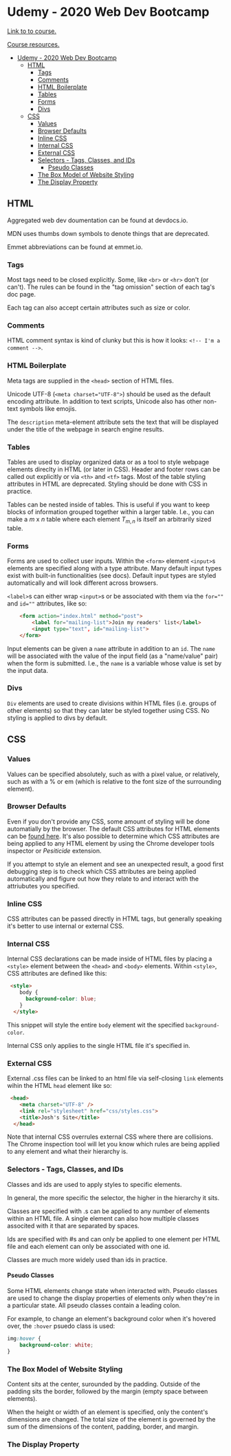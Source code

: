 # Udemy - 2020 Web Dev Bootcamp

[Link to to course.](https://apple.udemy.com/course/the-complete-web-development-bootcamp/)

[Course resources.](https://www.appbrewery.co/p/web-development-course-resources/)

- [Udemy - 2020 Web Dev Bootcamp](#udemy---2020-web-dev-bootcamp)
  - [HTML](#html)
    - [Tags](#tags)
    - [Comments](#comments)
    - [HTML Boilerplate](#html-boilerplate)
    - [Tables](#tables)
    - [Forms](#forms)
    - [Divs](#divs)
  - [CSS](#css)
    - [Values](#values)
    - [Browser Defaults](#browser-defaults)
    - [Inline CSS](#inline-css)
    - [Internal CSS](#internal-css)
    - [External CSS](#external-css)
    - [Selectors - Tags, Classes, and IDs](#selectors---tags-classes-and-ids)
      - [Pseudo Classes](#pseudo-classes)
    - [The Box Model of Website Styling](#the-box-model-of-website-styling)
    - [The Display Property](#the-display-property)

## HTML

Aggregated web dev doumentation can be found at devdocs.io.

MDN uses thumbs down symbols to denote things that are deprecated.

Emmet abbreviations can be found at emmet.io.

### Tags

Most tags need to be closed explicitly. Some, like `<br>` or `<hr>` don't (or can't). The rules can be found in the "tag omission" section of each tag's doc page.

Each tag can also accept certain attributes such as size or color.

### Comments

HTML comment syntax is kind of clunky but this is how it looks: `<!-- I'm a comment -->`.

### HTML Boilerplate

Meta tags are supplied in the `<head>` section of HTML files.

Unicode UTF-8 (`<meta charset="UTF-8">`) should be used as the default encoding attribute. In addition to text scripts, Unicode also has other non-text symbols like emojis.

The `description` meta-element attribute sets the text that will be displayed under the title of the webpage in search engine results.

### Tables

Tables are used to display organized data or as a tool to style webpage elements direclty in HTML (or later in CSS). Header and footer rows can be called out explicitly or via `<th>` and `<tf>` tags. Most of the table styling attributes in HTML are deprecated. Styling should be done with CSS in practice.

Tables can be nested inside of tables. This is useful if you want to keep blocks of information grouped together within a larger table. I.e., you can make a $m$ x $n$ table where each element $T_{m, n}$ is itself an arbitrarily sized table.

### Forms

Forms are used to collect user inputs. Within the `<form>` element `<input>`s elements are specified along with a type attribute. Many default input types exist with built-in functionalities (see docs). Default input types are styled automatically and will look different across browsers.

 `<label>`s can either wrap `<input>`s or be associated with them via the `for=""` and `id=""` attributes, like so:

```HTML
    <form action="index.html" method="post">
        <label for="mailing-list">Join my readers' list</label>
        <input type="text", id="mailing-list">
    </form>
```

Input elements can be given a `name` attribute in addition to an `id`. The `name` will be associated with the value of the input field (as a "name/value" pair) when the form is submitted. I.e., the `name` is a variable whose value is set by the input data.

### Divs

`Div` elements are used to create divisions within HTML files (i.e. groups of other elements) so that they can later be styled together using CSS. No styling is applied to divs by default.

## CSS

### Values

Values can be specified absolutely, such as with a pixel value, or relatively, such as with a % or em (which is relative to the font size of the surrounding element).

### Browser Defaults

Even if you don't provide any CSS, some amount of styling will be done automatially by the browser. The default CSS attributes for HTML elements can be [found here](https://www.w3schools.com/cssref/css_default_values.asp). It's also possible to determine which CSS attributes are being applied to any HTML element by using the Chrome developer tools inspector or *Pesiticide* extension.

If you attempt to style an element and see an unexpected result, a good first debugging step is to check which CSS attributes are being applied automatically and figure out how they relate to and interact with the attriubutes you specified.

### Inline CSS

CSS attributes can be passed directly in HTML tags, but generally speaking it's better to use internal or external CSS.

### Internal CSS

Internal CSS declarations can be made inside of HTML files by placing a `<style>` element between the `<head>` and `<body>` elements. Within `<style>`, CSS attributes are defined like this:

```HTML
 <style>
    body {
      background-color: blue;
    }
  </style>
```

This snippet will style the entire `body` element wit the specified `background-color`.

Internal CSS only applies to the single HTML file it's specified in.

### External CSS

External .css files can be linked to an html file via self-closing `link` elements wihin the HTML `head` element like so:

```HTML
 <head>
    <meta charset="UTF-8" />
    <link rel="stylesheet" href="css/styles.css">
    <title>Josh's Site</title>
  </head>
```

Note that internal CSS overrules external CSS where there are collisions. The Chrome inspection tool will let you know which rules are being applied to any element and what their hierarchy is.

### Selectors - Tags, Classes, and IDs

Classes and ids are used to apply styles to specific elements.

In general, the more specific the selector, the higher in the hierarchy it sits.

Classes are specified with .s can be applied to any number of elements within an HTML file. A single element can also how multiple classes associted with it that are separated by spaces.

Ids are specified with #s and can only be applied to one element per HTML file and each element can only be associated with one id.

Classes are much more widely used than ids in practice.

#### Pseudo Classes

Some HTML elements change state when interacted with. Pseudo classes are used to change the display properties of elements only when they're in a particular state. All pseudo classes contain a leading colon.

For example, to change an element's background color when it's hovered over, the `:hover` psuedo class is used:

```CSS
img:hover {
    background-color: white;
}
```

### The Box Model of Website Styling

Content sits at the center, surounded by the padding. Outside of the padding sits the border, followed by the margin (empty space between elements).

When the height or width of an element is specified, only the content's dimensions are changed. The total size of the element is governed by the sum of the dimensions of the content, padding, border, and margin.

### The Display Property
